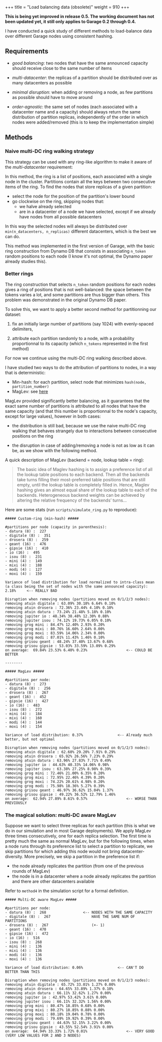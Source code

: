 +++
title = "Load balancing data (obsolete)"
weight = 910
+++

**This is being yet improved in release 0.5. The working document has not been updated yet, it still only applies to Garage 0.2 through 0.4.**

I have conducted a quick study of different methods to load-balance data over different Garage nodes using consistent hashing.

## Requirements

- *good balancing*: two nodes that have the same announced capacity should receive close to the same number of items

- *multi-datacenter*: the replicas of a partition should be distributed over as many datacenters as possible

- *minimal disruption*: when adding or removing a node, as few partitions as possible should have to move around

- *order-agnostic*: the same set of nodes (each associated with a datacenter name
  and a capacity) should always return the same distribution of partition
  replicas, independently of the order in which nodes were added/removed (this
  is to keep the implementation simple)

## Methods

### Naive multi-DC ring walking strategy

This strategy can be used with any ring-like algorithm to make it aware of the *multi-datacenter* requirement:

In this method, the ring is a list of positions, each associated with a single node in the cluster.
Partitions contain all the keys between two consecutive items of the ring.
To find the nodes that store replicas of a given partition:

- select the node for the position of the partition's lower bound
- go clockwise on the ring, skipping nodes that:
  - we halve already selected
  - are in a datacenter of a node we have selected, except if we already have nodes from all possible datacenters

In this way the selected nodes will always be distributed over
`min(n_datacenters, n_replicas)` different datacenters, which is the best we
can do.

This method was implemented in the first version of Garage, with the basic
ring construction from Dynamo DB that consists in associating `n_token` random positions to
each node (I know it's not optimal, the Dynamo paper already studies this).

### Better rings

The ring construction that selects `n_token` random positions for each nodes gives a ring of positions that
is not well-balanced: the space between the tokens varies a lot, and some partitions are thus bigger than others.
This problem was demonstrated in the original Dynamo DB paper.

To solve this, we want to apply a better second method for partitionning our dataset:

1. fix an initially large number of partitions (say 1024) with evenly-spaced delimiters, 

2. attribute each partition randomly to a node, with a probability
   proportionnal to its capacity (which `n_tokens` represented in the first
   method)

For now we continue using the multi-DC ring walking described above.

I have studied two ways to do the attribution of partitions to nodes, in a way that is deterministic:

- Min-hash: for each partition, select node that minimizes `hash(node, partition_number)`
- MagLev: see [here](https://blog.acolyer.org/2016/03/21/maglev-a-fast-and-reliable-software-network-load-balancer/)

MagLev provided significantly better balancing, as it guarantees that the exact
same number of partitions is attributed to all nodes that have the same
capacity (and that this number is proportionnal to the node's capacity, except
for large values), however in both cases:

- the distribution is still bad, because we use the naive multi-DC ring walking
  that behaves strangely due to interactions between consecutive positions on
  the ring

- the disruption in case of adding/removing a node is not as low as it can be,
  as we show with the following method.

A quick description of MagLev (backend = node, lookup table = ring):

> The basic idea of Maglev hashing is to assign a preference list of all the
> lookup table positions to each backend. Then all the backends take turns
> filling their most-preferred table positions that are still empty, until the
> lookup table is completely filled in. Hence, Maglev hashing gives an almost
> equal share of the lookup table to each of the backends. Heterogeneous
> backend weights can be achieved by altering the relative frequency of the
> backends’ turns…

Here are some stats (run `scripts/simulate_ring.py` to reproduce):

```
##### Custom-ring (min-hash) #####

#partitions per node (capacity in parenthesis):
- datura (8) :  227
- digitale (8) :  351
- drosera (8) :  259
- geant (16) :  476
- gipsie (16) :  410
- io (16) :  495
- isou (8) :  231
- mini (4) :  149
- mixi (4) :  188
- modi (4) :  127
- moxi (4) :  159

Variance of load distribution for load normalized to intra-class mean
(a class being the set of nodes with the same announced capacity): 2.18%     <-- REALLY BAD

Disruption when removing nodes (partitions moved on 0/1/2/3 nodes):
removing atuin digitale : 63.09% 30.18% 6.64% 0.10%
removing atuin drosera : 72.36% 23.44% 4.10% 0.10%
removing atuin datura : 73.24% 21.48% 5.18% 0.10%
removing jupiter io : 48.34% 38.48% 12.30% 0.88%
removing jupiter isou : 74.12% 19.73% 6.05% 0.10%
removing grog mini : 84.47% 12.40% 2.93% 0.20%
removing grog mixi : 80.76% 16.60% 2.64% 0.00%
removing grog moxi : 83.59% 14.06% 2.34% 0.00%
removing grog modi : 87.01% 11.43% 1.46% 0.10%
removing grisou geant : 48.24% 37.40% 13.67% 0.68%
removing grisou gipsie : 53.03% 33.59% 13.09% 0.29%
on average:  69.84% 23.53% 6.40% 0.23%                  <-- COULD BE BETTER

--------

##### MagLev #####

#partitions per node:
- datura (8) :  273
- digitale (8) :  256
- drosera (8) :  267
- geant (16) :  452
- gipsie (16) :  427
- io (16) :  483
- isou (8) :  272
- mini (4) :  184
- mixi (4) :  160
- modi (4) :  144
- moxi (4) :  154

Variance of load distribution: 0.37%                <-- Already much better, but not optimal

Disruption when removing nodes (partitions moved on 0/1/2/3 nodes):
removing atuin digitale : 62.60% 29.20% 7.91% 0.29%
removing atuin drosera : 65.92% 26.56% 7.23% 0.29%
removing atuin datura : 63.96% 27.83% 7.71% 0.49%
removing jupiter io : 44.63% 40.33% 14.06% 0.98%
removing jupiter isou : 63.38% 27.25% 8.98% 0.39%
removing grog mini : 72.46% 21.00% 6.35% 0.20%
removing grog mixi : 72.95% 22.46% 4.39% 0.20%
removing grog moxi : 74.22% 20.61% 4.98% 0.20%
removing grog modi : 75.98% 18.36% 5.27% 0.39%
removing grisou geant : 46.97% 36.62% 15.04% 1.37%
removing grisou gipsie : 49.22% 36.52% 12.79% 1.46%
on average:  62.94% 27.89% 8.61% 0.57%                  <-- WORSE THAN PREVIOUSLY
```

### The magical solution: multi-DC aware MagLev

Suppose we want to select three replicas for each partition (this is what we do in our simulation and in most Garage deployments).
We apply MagLev three times consecutively, one for each replica selection.
The first time is pretty much the same as normal MagLev, but for the following times, when a node runs through its preference
list to select a partition to replicate, we skip partitions for which adding this node would not bring datacenter-diversity.
More precisely, we skip a partition in the preference list if:

- the node already replicates the partition (from one of the previous rounds of MagLev)
- the node is in a datacenter where a node already replicates the partition and there are other datacenters available

Refer to `method4` in the simulation script for a formal definition.

```
##### Multi-DC aware MagLev #####

#partitions per node:
- datura (8) :  268                 <-- NODES WITH THE SAME CAPACITY
- digitale (8) :  267                   HAVE THE SAME NUM OF PARTITIONS
- drosera (8) :  267                    (+- 1)
- geant (16) :  470
- gipsie (16) :  472
- io (16) :  516
- isou (8) :  268
- mini (4) :  136
- mixi (4) :  136
- modi (4) :  136
- moxi (4) :  136

Variance of load distribution: 0.06%                <-- CAN'T DO BETTER THAN THIS

Disruption when removing nodes (partitions moved on 0/1/2/3 nodes):
removing atuin digitale : 65.72% 33.01% 1.27% 0.00%
removing atuin drosera : 64.65% 33.89% 1.37% 0.10%
removing atuin datura : 66.11% 32.62% 1.27% 0.00%
removing jupiter io : 42.97% 53.42% 3.61% 0.00%
removing jupiter isou : 66.11% 32.32% 1.56% 0.00%
removing grog mini : 80.47% 18.85% 0.68% 0.00%
removing grog mixi : 80.27% 18.85% 0.88% 0.00%
removing grog moxi : 80.18% 19.04% 0.78% 0.00%
removing grog modi : 79.69% 19.92% 0.39% 0.00%
removing grisou geant : 44.63% 52.15% 3.22% 0.00%
removing grisou gipsie : 43.55% 52.54% 3.91% 0.00%
on average:  64.94% 33.33% 1.72% 0.01%                  <-- VERY GOOD (VERY LOW VALUES FOR 2 AND 3 NODES)
```
